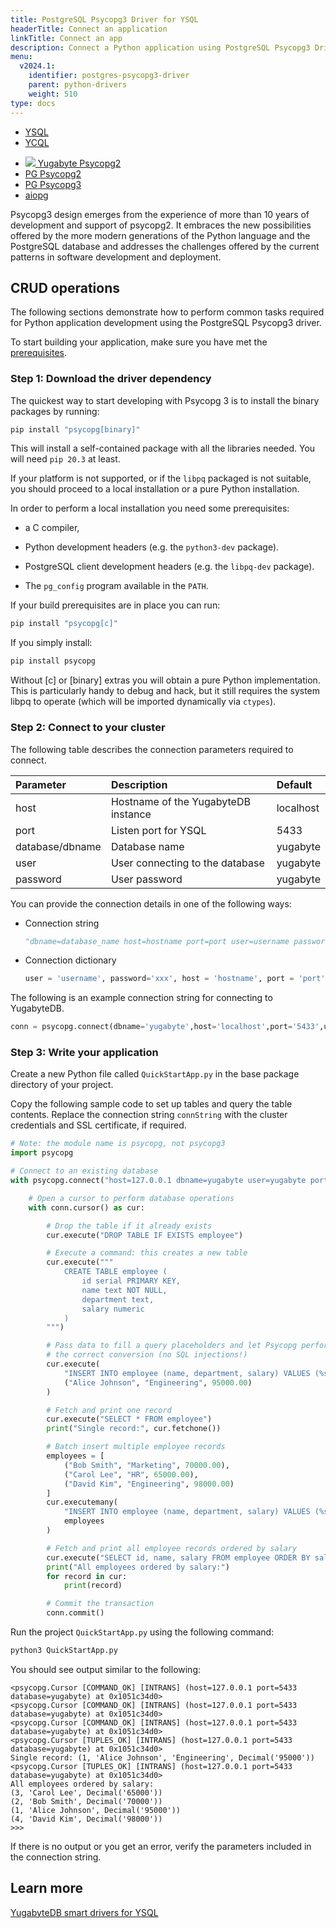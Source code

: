 ```yaml
---
title: PostgreSQL Psycopg3 Driver for YSQL
headerTitle: Connect an application
linkTitle: Connect an app
description: Connect a Python application using PostgreSQL Psycopg3 Driver for YSQL
menu:
  v2024.1:
    identifier: postgres-psycopg3-driver
    parent: python-drivers
    weight: 510
type: docs
---
```


<ul class="nav nav-tabs-alt nav-tabs-yb">
  <li class="active">
    <a href="../yugabyte-psycopg2/" class="nav-link">
      YSQL
    </a>
  </li>
  <li>
    <a href="../ycql/" class="nav-link">
      YCQL
    </a>
  </li>
</ul>

<ul class="nav nav-tabs-alt nav-tabs-yb">

  <li >
    <a href="../yugabyte-psycopg2" class="nav-link">
      <img src="/icons/yugabyte.svg"></i>
      Yugabyte Psycopg2
    </a>
  </li>

  <li >
    <a href="../postgres-psycopg2" class="nav-link">
      <i class="icon-postgres" aria-hidden="true"></i>
      PG Psycopg2
    </a>
  </li>

  <li >
    <a href="../postgres-psycopg3" class="nav-link active">
      <i class="icon-postgres" aria-hidden="true"></i>
      PG Psycopg3
    </a>
  </li>

  <li >
    <a href="../aiopg" class="nav-link">
      <i class="icon-postgres" aria-hidden="true"></i>
      aiopg
    </a>
  </li>

</ul>

Psycopg3 design emerges from the experience of more than 10 years of development and support of psycopg2. It embraces the new possibilities offered by the more modern generations of the Python language and the PostgreSQL database and addresses the challenges offered by the current patterns in software development and deployment.

## CRUD operations

The following sections demonstrate how to perform common tasks required for Python application development using the PostgreSQL Psycopg3 driver.

To start building your application, make sure you have met the [prerequisites](../#prerequisites).

### Step 1: Download the driver dependency

The quickest way to start developing with Psycopg 3 is to install the binary packages by running:

```sh
pip install "psycopg[binary]"
```

This will install a self-contained package with all the libraries needed. You will need `pip 20.3` at least.

If your platform is not supported, or if the `libpq` packaged is not suitable, you should proceed to a local installation or a pure Python installation.

In order to perform a local installation you need some prerequisites:

- a C compiler,

- Python development headers (e.g. the `python3-dev` package).

- PostgreSQL client development headers (e.g. the `libpq-dev` package).

- The `pg_config` program available in the `PATH`.

If your build prerequisites are in place you can run:

```sh
pip install "psycopg[c]"
```

If you simply install:

```sh
pip install psycopg
```

Without [c] or [binary] extras you will obtain a pure Python implementation. This is particularly handy to debug and hack, but it still requires the system libpq to operate (which will be imported dynamically via `ctypes`).


### Step 2: Connect to your cluster

The following table describes the connection parameters required to connect.

| Parameter | Description | Default |
| :---------- | :---------- | :------ |
| host  | Hostname of the YugabyteDB instance | localhost
| port |  Listen port for YSQL | 5433
| database/dbname | Database name | yugabyte
| user | User connecting to the database | yugabyte
| password | User password | yugabyte

You can provide the connection details in one of the following ways:

- Connection string

  ```python
  "dbname=database_name host=hostname port=port user=username password=password"
  ```

- Connection dictionary

  ```python
  user = 'username', password='xxx', host = 'hostname', port = 'port', dbname = 'database_name'
  ```

The following is an example connection string for connecting to YugabyteDB.

```python
conn = psycopg.connect(dbname='yugabyte',host='localhost',port='5433',user='yugabyte',password='yugabyte')
```

### Step 3: Write your application

Create a new Python file called `QuickStartApp.py` in the base package directory of your project.

Copy the following sample code to set up tables and query the table contents. Replace the connection string `connString` with the cluster credentials and SSL certificate, if required.

```python
# Note: the module name is psycopg, not psycopg3
import psycopg

# Connect to an existing database
with psycopg.connect("host=127.0.0.1 dbname=yugabyte user=yugabyte port=5433") as conn:

    # Open a cursor to perform database operations
    with conn.cursor() as cur:

        # Drop the table if it already exists
        cur.execute("DROP TABLE IF EXISTS employee")

        # Execute a command: this creates a new table
        cur.execute("""
            CREATE TABLE employee (
                id serial PRIMARY KEY,
                name text NOT NULL,
                department text,
                salary numeric
            )
        """)

        # Pass data to fill a query placeholders and let Psycopg perform
        # the correct conversion (no SQL injections!)
        cur.execute(
            "INSERT INTO employee (name, department, salary) VALUES (%s, %s, %s)",
            ("Alice Johnson", "Engineering", 95000.00)
        )

        # Fetch and print one record
        cur.execute("SELECT * FROM employee")
        print("Single record:", cur.fetchone())

        # Batch insert multiple employee records
        employees = [
            ("Bob Smith", "Marketing", 70000.00),
            ("Carol Lee", "HR", 65000.00),
            ("David Kim", "Engineering", 98000.00)
        ]
        cur.executemany(
            "INSERT INTO employee (name, department, salary) VALUES (%s, %s, %s)",
            employees
        )

        # Fetch and print all employee records ordered by salary
        cur.execute("SELECT id, name, salary FROM employee ORDER BY salary")
        print("All employees ordered by salary:")
        for record in cur:
            print(record)

        # Commit the transaction
        conn.commit()

```

Run the project `QuickStartApp.py` using the following command:

```python
python3 QuickStartApp.py
```

You should see output similar to the following:

```text
<psycopg.Cursor [COMMAND_OK] [INTRANS] (host=127.0.0.1 port=5433 database=yugabyte) at 0x1051c34d0>
<psycopg.Cursor [COMMAND_OK] [INTRANS] (host=127.0.0.1 port=5433 database=yugabyte) at 0x1051c34d0>
<psycopg.Cursor [COMMAND_OK] [INTRANS] (host=127.0.0.1 port=5433 database=yugabyte) at 0x1051c34d0>
<psycopg.Cursor [TUPLES_OK] [INTRANS] (host=127.0.0.1 port=5433 database=yugabyte) at 0x1051c34d0>
Single record: (1, 'Alice Johnson', 'Engineering', Decimal('95000'))
<psycopg.Cursor [TUPLES_OK] [INTRANS] (host=127.0.0.1 port=5433 database=yugabyte) at 0x1051c34d0>
All employees ordered by salary:
(3, 'Carol Lee', Decimal('65000'))
(2, 'Bob Smith', Decimal('70000'))
(1, 'Alice Johnson', Decimal('95000'))
(4, 'David Kim', Decimal('98000'))
>>> 
```

If there is no output or you get an error, verify the parameters included in the connection string.

## Learn more

[YugabyteDB smart drivers for YSQL](../../smart-drivers/)
